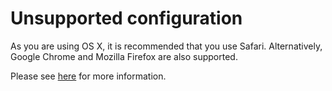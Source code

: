 # Unsupported configuration

As you are using OS X, it is recommended that you use Safari. Alternatively,
Google Chrome and Mozilla Firefox are also supported.

Please see [here](/browsers) for more information.
